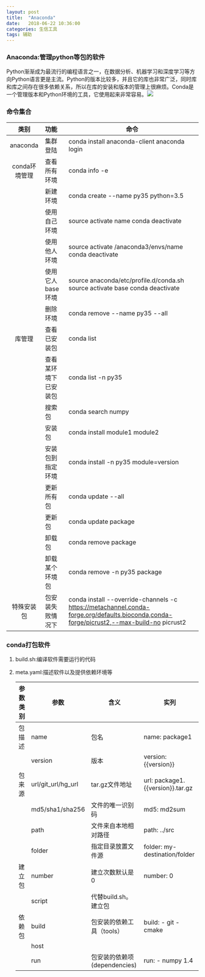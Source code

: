 ```yaml
---
layout: post
title:  "Anaconda"
date:   2018-06-22 10:36:00
categories: 生信工具
tags: 辅助
---
```




### Anaconda:管理python等包的软件

Python渐渐成为最流行的编程语言之一，在数据分析、机器学习和深度学习等方向Python语言更是主流。Python的版本比较多，并且它的库也非常广泛，同时库和库之间存在很多依赖关系，所以在库的安装和版本的管理上很麻烦。Conda是一个管理版本和Python环境的工具，它使用起来非常容易。![](https://raw.githubusercontent.com/HuaZou/HuaZou.github.io/master/_posts/img/anaconda.png)

### 命令集合

|    类别     | 功能         | 命令                                       |
| :-------: | :--------- | ---------------------------------------- |
| anaconda  | 集群登陆       | conda  install anaconda-client  anaconda login |
| conda环境管理 | 查看所有环境     | conda  info -e                           |
|           | 新建环境       | conda  create --name py35 python=3.5     |
|           | 使用自己环境     | source  activate name  conda  deactivate |
|           | 使用他人环境     | source  activate /anaconda3/envs/name  conda  deactivate |
|           | 使用它人base环境 | source  anaconda/etc/profile.d/conda.sh  source  activate base  conda  deactivate |
|           | 删除环境       | conda  remove --name py35 --all          |
|    库管理    | 查看已安装包     | conda  list                              |
|           | 查看某环境下已安装包 | conda  list -n py35                      |
|           | 搜索包        | conda  search numpy                      |
|           | 安装包        | conda  install module1 module2           |
|           | 安装包到指定环境   | conda  install -n py35 module=version    |
|           | 更新所有包      | conda  update --all                      |
|           | 更新包        | conda  update package                    |
|           | 卸载包        | conda  remove package                    |
|           | 卸载某个环境包    | conda  remove -n py35 package            |
|   特殊安装包   | 包安装失败情况下   | conda install  --override-channels -c <https://metachannel.conda-forge.org/defaults,bioconda,conda-forge/picrust2,--max-build-no>  picrust2 |

### conda打包软件

1. build.sh:编译软件需要运行的代码

2. meta.yaml:描述软件以及提供依赖环境等

   | 参数类别 | 参数                 | 含义                    | 实列                                |
   | ---- | ------------------ | --------------------- | --------------------------------- |
   | 包描述  | name               | 包名                    | name:  package1                   |
   |      | version            | 版本                    | version:  {{version}}             |
   | 包来源  | url/git_url/hg_url | tar.gz文件地址            | url:  package1.{{version}}.tar.gz |
   |      | md5/sha1/sha256    | 文件的唯一识别码              | md5:  md2sum                      |
   |      | path               | 文件来自本地相对路径            | path:  ../src                     |
   |      | folder             | 指定目录放置文件源             | folder:  my-destination/folder    |
   | 建立包  | number             | 建立次数默认是0              | number:  0                        |
   |      | script             | 代替build.sh。建立包        |                                   |
   | 依赖包  | build              | 包安装的依赖工具（tools）       | build:   - git  - cmake           |
   |      | host               |                       |                                   |
   |      | run                | 包安装的依赖项(dependencies) | run:   - numpy 1.4                |